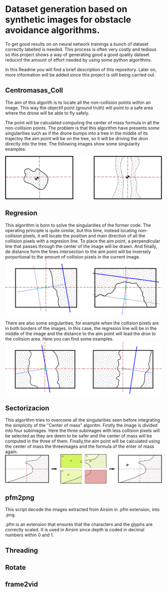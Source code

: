 # Dataset generation based on synthetic images for obstacle avoidance algorithms.
To get good results on on neural network trainings a bunch of dataset correctly labelled is needed. This process is often very costly and tedious so this project shows a way of generating good a good quality dataset reducinf the amount of effort needed by using some python algorithms.

In this Readme you will find a brief description of this repository.
Later on, more information will be added since this project is still being carried out.


## Centromasas_Coll

The aim of this algorith is to locate all the non-collision points within an image. This way the objectif point (ground truth) will point to a safe area where the drone will be able to fly safely.

The point will be calculated computing the center of mass formula in all the non-collision points. The problem is that this algorithm have presents some singularities such as if the drone bumps into a tree in the middle of its trajectoy the aim point will be on the tree, so it will be driving the dron directly into the tree. The following images show some singularity examples:

![Ejcm](images/Ejcm.png)

## Regresion
This algorithm is born to solve the singularities of the former code. The operating principle is quite similar, but this time, instead locating non-collision pixels, it will locate the position and main direction of all the collision pixels with a regresion line. 
To place the aim point, a perpendicular line that passes through the center of the image will be drawn. And finally, de distance form the lines intersection to the aim point will be inversely porportional to the amount of collision pixels in the current image.
![Ejreg](images/Ejreg.png)

There are also some singularities, for example when the collision pixels are in both borders of the images. In this case, the regresion line will be in  the middle of the image and the distance to the aim point will lead the dron to the collision area. Here you can find some examples.
![Singulreg](images/Singulreg.png)

## Sectorizacion
This algorithm tries to overcome all the singularities seen before integrating the simplicity of the "Center of mass" algoritm.
Firstly the image is divided into four subimages. Here the three subimages with less collision pixels will be selected as they are deem to be safer and the center of mass will be computed in the three of them.
Finally,the aim point will be calculated using the center of mass the threeimages and the formula of the enter of mass again.
![Ejsect](images/Ejsect.png)

## pfm2png
This script decode the images extracted from Airsim in .pfm extension, into .png.

.pfm is an extension that ensures that the characters and the glyphs are correctly scaled. It is used in Airsim since depth is coded in decimal numbers within 0 and 1.
## Threading
## Rotate
## frame2vid
